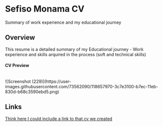 <h1>Sefiso Monama CV</h1>
<p>Summary of work experience and my educational journey</p>
<h2>Overview</h2>
<p>This resume is a detailed summary of my Educational journey - Work experience and skills arquired in the process  (soft and technical skills)</p>

<h4>CV Preview</h4><br>
![Screenshot (229)](https://user-images.githubusercontent.com/73562090/118657970-3c7e3100-b7ec-11eb-830d-b68c3590ebd5.png)
<h2>Links</h2>
<a href=#>Think here I could include a link to that cv we created</a>
